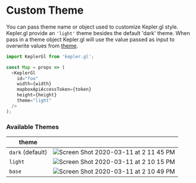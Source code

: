 # Custom Theme

You can pass theme name or object used to customize Kepler.gl style. Kepler.gl provide an `'light'` theme besides the default 'dark' theme. When pass in a theme object Kepler.gl will use the value passed as input to overwrite values from [theme](https://github.com/keplergl/kepler.gl/blob/master/src/styles/base.js).


```js
import KeplerGl from 'kepler.gl';

const Map = props => (
  <KeplerGl
    id="foo"
    width={width}
    mapboxApiAccessToken={token}
    height={height}
    theme="light"
  />
);
```

### Available Themes
| theme | |
| ------- | ------- |
| `dark` (default) | ![Screen Shot 2020-03-11 at 2 11 45 PM](https://user-images.githubusercontent.com/3605556/76464370-78c13080-63a2-11ea-977e-9678a25580f9.png) |
| `light`  | ![Screen Shot 2020-03-11 at 2 10 15 PM](https://user-images.githubusercontent.com/3605556/76464360-74951300-63a2-11ea-82fe-3d055dc0b8dd.png)  |
| `base`  | ![Screen Shot 2020-03-11 at 2 10 49 PM](https://user-images.githubusercontent.com/3605556/76464366-78289a00-63a2-11ea-944b-e5a9208bacde.png) |
